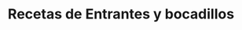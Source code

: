 ---
layout: categorypage
title: Recetas de Entrantes y bocadillos
category_name: Entrantes y bocadillos
permalink: /categorias/entrantes-y-bocadillos/index.html
---